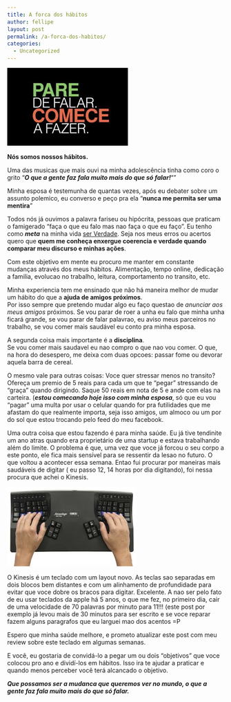 ```yaml
---
title: A forca dos hábitos
author: fellipe
layout: post
permalink: /a-forca-dos-habitos/
categories:
  - Uncategorized
---
```

[<img class="size-full wp-image-135 aligncenter" alt="pare de falar" src="/img/posts/2014/02/pare-de-falar.jpg" width="280" height="180" />][1]

**Nós somos nossos hábitos.**

Uma das musicas que mais ouvi na minha adolescência tinha como coro o grito &#8220;***O que a gente faz fala muito mais do que só falar!***&#8220;&#8221;

Minha esposa é testemunha de quantas vezes, após eu debater sobre um assunto polemico, eu converso e peço pra ela &#8220;**nunca me permita ser uma mentira**&#8221;

Todos nós já ouvimos a palavra fariseu ou hipócrita, pessoas que praticam o famigerado &#8220;faça o que eu falo mas nao faça o que eu faço&#8221;. Eu tenho como ***meta*** na minha vida <span style="text-decoration: underline;">ser Verdade</span>. Seja nos meus erros ou acertos quero que **quem me conheça enxergue coerencia e verdade quando comparar meu discurso e minhas ações**.

Com este objetivo em mente eu procuro me manter em constante mudanças através dos meus hábitos. Alimentação, tempo online, dedicação a familia, evolucao no trabalho, leitura, comportamento no transito, etc.

Minha experiencia tem me ensinado que não há maneira melhor de mudar um hábito do que a **ajuda de amigos próximos**.  
Por isso sempre que pretendo mudar algo eu faço questao de *anunciar aos meus amigos* próximos. Se vou parar de roer a unha eu falo que minha unha ficará grande, se vou parar de falar palavrao, eu aviso meus parceiros no trabalho, se vou comer mais saudável eu conto pra minha esposa.

A segunda coisa mais importante é a **disciplina**.  
Se vou comer mais saudavel eu nao compro o que nao vou comer. O que, na hora do desespero, me deixa com duas opcoes: passar fome ou devorar aquela barra de cereal.

O mesmo vale para outras coisas: Voce quer stressar menos no transito? Ofereça um premio de 5 reais para cada um que te &#8220;pegar&#8221; stressando de &#8220;graça&#8221; quando dirigindo. Saque 50 reais em nota de 5 e ande com elas na carteira. (***estou comecando hoje isso com minha esposa***, só que eu vou &#8220;pagar&#8221; uma multa por usar o celular quando for pra futilidades que me afastam do que realmente importa, seja isso amigos, um almoco ou um por do sol que estou trocando pelo feed do meu facebook.

Uma outra coisa que estou fazendo é para minha saúde. Eu já tive tendinite um ano atras quando era proprietário de uma startup e estava trabalhando além do limite. O problema é que, uma vez que voce já forcou o seu corpo a este ponto, ele fica mais sensível para se ressentir da lesao no futuro. O que voltou a acontecer essa semana. Entao fui procurar por maneiras mais saudáveis de digitar ( eu passo 12, 14 horas por dia digitando), foi nessa procura que achei o Kinesis.

[<img class="size-medium wp-image-134 aligncenter" alt="kinesis_corporation_advantage_contoured_keyboard_p3_650x400" src="/img/posts/2014/02/kinesis_corporation_advantage_contoured_keyboard_p3_650x400-300x184.jpg" width="300" height="184" />][2]

O Kinesis é um teclado com um layout novo. As teclas sao separadas em dois blocos bem distantes e com um alinhamento de profundidade para evitar que voce dobre os bracos para digitar. Excelente. A nao ser pelo fato de eu usar teclados da apple há 5 anos, o que me fez, no primeiro dia, cair de uma velocidade de 70 palavras por minuto para 11!!! (este post por exemplo já levou mais de 30 minutos para ser escrito e se voce reparar fazem alguns paragrafos que eu larguei mao dos acentos =P

Espero que minha saúde melhore, e prometo atualizar este post com meu review sobre este teclado em algumas semanas.

E você, eu gostaria de convidá-lo a pegar um ou dois &#8220;objetivos&#8221; que voce colocou pro ano e dividí-los em hábitos. Isso ira te ajudar a praticar e quando menos perceber você terá alcancado o objetivo.

***Que possamos ser a mudanca que queremos ver no mundo, o que a gente faz fala muito mais do que só falar.***

 [1]: /img/posts/2014/02/pare-de-falar.jpg
 [2]: /img/posts/2014/02/kinesis_corporation_advantage_contoured_keyboard_p3_650x400.jpg
